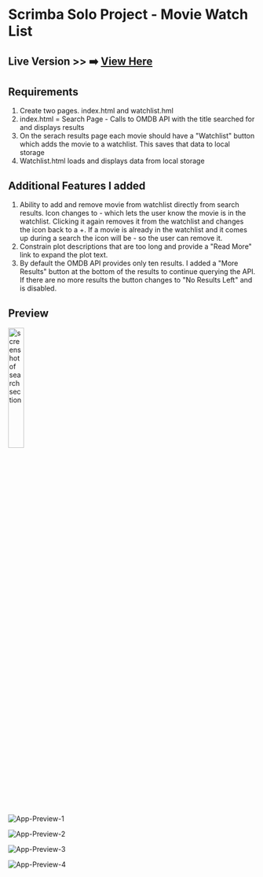 # Scrimba Solo Project - Movie Watch List

## Live Version >> ➡️ [View Here](https://rapidisimo.github.io/Movie-Watchlist/)

## Requirements
1. Create two pages. index.html and watchlist.hml
2. index.html = Search Page - Calls to OMDB API with the title searched for and displays results
3. On the serach results page each movie should have a "Watchlist" button which adds the movie to a watchlist. This saves that data to local storage
4. Watchlist.html loads and displays data from local storage

## Additional Features I added
1. Ability to add and remove movie from watchlist directly from search results. Icon changes to - which lets the user know the movie is in the watchlist. Clicking it again removes it from the watchlist and changes the icon back to a +. If a movie is already in the watchlist and it comes up during a search the icon will be - so the user can remove it.
2. Constrain plot descriptions that are too long and provide a "Read More" link to expand the plot text.
3. By default the OMDB API provides only ten results. I added a "More Results" button at the bottom of the results to continue querying the API. If there are no more results the button changes to "No Results Left" and is disabled.


## Preview

<img  src="images/app-preview-1.png" width="25%" height="25%" alt="screenshot of search section">

![App-Preview-1](images/app-preview-1.png)

![App-Preview-2](images/app-preview-2.png)

![App-Preview-3](images/app-preview-3.png)

![App-Preview-4](images/app-preview-4.png)
